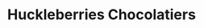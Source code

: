 ---
title: "Huckleberries Chocolatiers"
url: /sudbury/huckleberries-chocolatiers/
shop: chocolate
---